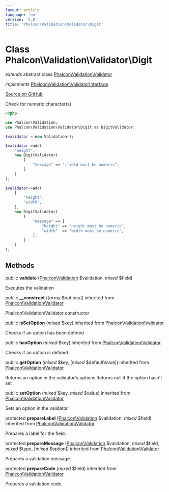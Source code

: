 ```yaml
---
layout: article
language: 'en'
version: '4.0'
title: 'Phalcon\Validation\Validator\Digit'
---
```

# Class **Phalcon\Validation\Validator\Digit**

*extends* abstract class [Phalcon\Validation\Validator](api/Phalcon_Validation_Validator)

*implements* [Phalcon\Validation\ValidatorInterface](api/Phalcon_Validation_ValidatorInterface)

<a href="https://github.com/phalcon/cphalcon/tree/v4.0.0/phalcon/validation/validator/digit.zep" class="btn btn-default btn-sm">Source on GitHub</a>

Check for numeric character(s)

```php
<?php

use Phalcon\Validation;
use Phalcon\Validation\Validator\Digit as DigitValidator;

$validator = new Validation();

$validator->add(
    "height",
    new DigitValidator(
        [
            "message" => ":field must be numeric",
        ]
    )
);

$validator->add(
    [
        "height",
        "width",
    ],
    new DigitValidator(
        [
            "message" => [
                "height" => "height must be numeric",
                "width"  => "width must be numeric",
            ],
        ]
    )
);

```


## Methods
public  **validate** ([Phalcon\Validation](api/Phalcon_Validation) $validation, *mixed* $field)

Executes the validation



public  **__construct** ([*array* $options]) inherited from [Phalcon\Validation\Validator](api/Phalcon_Validation_Validator)

Phalcon\Validation\Validator constructor



public  **isSetOption** (*mixed* $key) inherited from [Phalcon\Validation\Validator](api/Phalcon_Validation_Validator)

Checks if an option has been defined



public  **hasOption** (*mixed* $key) inherited from [Phalcon\Validation\Validator](api/Phalcon_Validation_Validator)

Checks if an option is defined



public  **getOption** (*mixed* $key, [*mixed* $defaultValue]) inherited from [Phalcon\Validation\Validator](api/Phalcon_Validation_Validator)

Returns an option in the validator's options
Returns null if the option hasn't set



public  **setOption** (*mixed* $key, *mixed* $value) inherited from [Phalcon\Validation\Validator](api/Phalcon_Validation_Validator)

Sets an option in the validator



protected  **prepareLabel** ([Phalcon\Validation](api/Phalcon_Validation) $validation, *mixed* $field) inherited from [Phalcon\Validation\Validator](api/Phalcon_Validation_Validator)

Prepares a label for the field.



protected  **prepareMessage** ([Phalcon\Validation](api/Phalcon_Validation) $validation, *mixed* $field, *mixed* $type, [*mixed* $option]) inherited from [Phalcon\Validation\Validator](api/Phalcon_Validation_Validator)

Prepares a validation message.



protected  **prepareCode** (*mixed* $field) inherited from [Phalcon\Validation\Validator](api/Phalcon_Validation_Validator)

Prepares a validation code.



